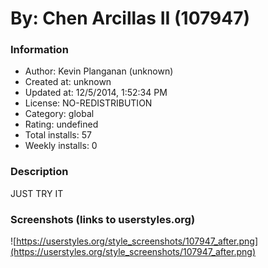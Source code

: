 # By: Chen Arcillas II (107947)

### Information
- Author: Kevin Planganan (unknown)
- Created at: unknown
- Updated at: 12/5/2014, 1:52:34 PM
- License: NO-REDISTRIBUTION
- Category: global
- Rating: undefined
- Total installs: 57
- Weekly installs: 0


### Description
JUST TRY IT


### Screenshots (links to userstyles.org)
![https://userstyles.org/style_screenshots/107947_after.png](https://userstyles.org/style_screenshots/107947_after.png)


